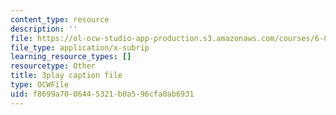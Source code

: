```yaml
---
content_type: resource
description: ''
file: https://ol-ocw-studio-app-production.s3.amazonaws.com/courses/6-832-underactuated-robotics-spring-2009/f8699a7006445321b0a596cfa0ab6931_xwgIkdBQku4.vtt
file_type: application/x-subrip
learning_resource_types: []
resourcetype: Other
title: 3play caption file
type: OCWFile
uid: f8699a70-0644-5321-b0a5-96cfa0ab6931
---
```


